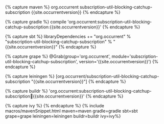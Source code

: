 {% capture maven %}
<dependency>
    <groupId>org.occurrent</groupId>
    <artifactId>subscription-util-blocking-catchup-subscription</artifactId>
    <version>{{site.occurrentversion}}</version>
</dependency>
{% endcapture %}

{% capture gradle %}
compile 'org.occurrent:subscription-util-blocking-catchup-subscription:{{site.occurrentversion}}'
{% endcapture %}

{% capture sbt %}
libraryDependencies += "org.occurrent" % "subscription-util-blocking-catchup-subscription" % "{{site.occurrentversion}}"
{% endcapture %}

{% capture grape %}
@Grab(group='org.occurrent', module='subscription-util-blocking-catchup-subscription', version='{{site.occurrentversion}}') 
{% endcapture %}

{% capture leiningen %}
[org.occurrent/subscription-util-blocking-catchup-subscription "{{site.occurrentversion}}"]
{% endcapture %}

{% capture buildr %}
'org.occurrent:subscription-util-blocking-catchup-subscription:jar:{{site.occurrentversion}}'
{% endcapture %}

{% capture ivy %}
<dependency org="org.occurrent" name="subscription-util-blocking-catchup-subscription" rev="{{site.occurrentversion}}" />
{% endcapture %}
{% include macros/mavenSnippet.html maven=maven gradle=gradle sbt=sbt grape=grape leiningen=leiningen buildr=buildr ivy=ivy%}